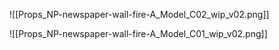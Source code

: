 ![[Props_NP-newspaper-wall-fire-A_Model_C02_wip_v02.png]]

![[Props_NP-newspaper-wall-fire-A_Model_C01_wip_v02.png]]